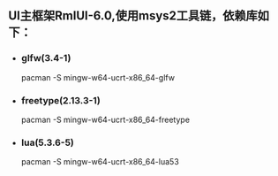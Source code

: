 ## UI主框架RmlUI-6.0,使用msys2工具链，依赖库如下：
- ### glfw(3.4-1)
  pacman -S mingw-w64-ucrt-x86_64-glfw
- ### freetype(2.13.3-1)
  pacman -S mingw-w64-ucrt-x86_64-freetype
- ### lua(5.3.6-5)
  pacman -S mingw-w64-ucrt-x86_64-lua53